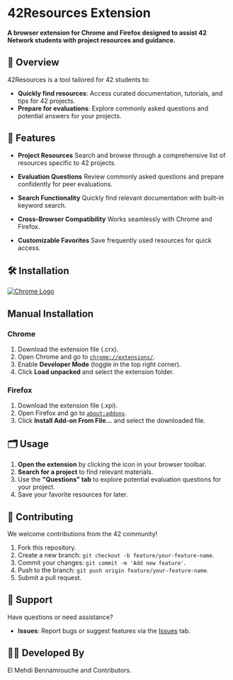 # 42Resources Extension

**A browser extension for Chrome and Firefox designed to assist 42 Network students with project resources and guidance.**

## 📖 Overview

42Resources is a tool tailored for 42 students to:

- **Quickly find resources**: Access curated documentation, tutorials, and tips for 42 projects.
- **Prepare for evaluations**: Explore commonly asked questions and potential answers for your projects.

## 🔧 Features

- **Project Resources**
  Search and browse through a comprehensive list of resources specific to 42 projects.

- **Evaluation Questions**
  Review commonly asked questions and prepare confidently for peer evaluations.

- **Search Functionality**
  Quickly find relevant documentation with built-in keyword search.

- **Cross-Browser Compatibility**
  Works seamlessly with Chrome and Firefox.

- **Customizable Favorites**
  Save frequently used resources for quick access.

## 🛠️ Installation

[![Chrome Logo](https://icons.iconarchive.com/icons/dakirby309/simply-styled/256/Chrome-Web-Store-icon.png 'Chrome Web Store')](https://chromewebstore.google.com/detail/42resources/ggofaflipcgmpkbeegdfiibhicjndced)

## Manual Installation

### Chrome

1. Download the extension file (.crx).
2. Open Chrome and go to [`chrome://extensions/`](chrome://extensions/).
3. Enable **Developer Mode** (toggle in the top right corner).
4. Click **Load unpacked** and select the extension folder.

### Firefox

1. Download the extension file (.xpi).
2. Open Firefox and go to [`about:addons`](about:addons).
3. Click **Install Add-on From File...** and select the downloaded file.

## 🗂️ Usage

1. **Open the extension** by clicking the icon in your browser toolbar.
2. **Search for a project** to find relevant materials.
3. Use the **"Questions" tab** to explore potential evaluation questions for your project.
4. Save your favorite resources for later.

## 🌟 Contributing

We welcome contributions from the 42 community!

1. Fork this repository.
2. Create a new branch: `git checkout -b feature/your-feature-name`.
3. Commit your changes: `git commit -m 'Add new feature'`.
4. Push to the branch: `git push origin feature/your-feature-name`.
5. Submit a pull request.

## 🤝 Support

Have questions or need assistance?

- **Issues**: Report bugs or suggest features via the [Issues](#) tab.

## 🧑‍💻 Developed By

El Mehdi Bennamrouche and Contributors.
